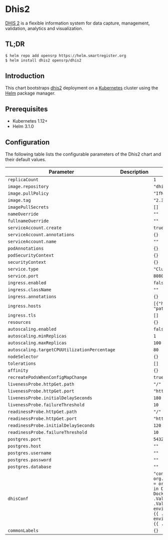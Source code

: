 

# Dhis2

[DHIS 2](https://github.com/dhis2/dhis2-core) is a flexible information system for data capture, management, validation, analytics and visualization.

## TL;DR

```bash
$ helm repo add opensrp https://helm.smartregister.org
$ helm install dhis2 opensrp/dhis2
```

## Introduction

This chart bootstraps  [dhis2](https://github.com/dhis2/dhis2-core) deployment on a [Kubernetes](http://kubernetes.io) cluster using the [Helm](https://helm.sh) package manager.

## Prerequisites

- Kubernetes 1.12+
- Helm 3.1.0

## Configuration

The following table lists the configurable parameters of the Dhis2 chart and their default values.

| Parameter                | Description             | Default        |
| ------------------------ | ----------------------- | -------------- |
| `replicaCount` |  | `1` |
| `image.repository` |  | `"dhis2/core"` |
| `image.pullPolicy` |  | `"IfNotPresent"` |
| `image.tag` |  | `"2.35.3"` |
| `imagePullSecrets` |  | `[]` |
| `nameOverride` |  | `""` |
| `fullnameOverride` |  | `""` |
| `serviceAccount.create` |  | `true` |
| `serviceAccount.annotations` |  | `{}` |
| `serviceAccount.name` |  | `""` |
| `podAnnotations` |  | `{}` |
| `podSecurityContext` |  | `{}` |
| `securityContext` |  | `{}` |
| `service.type` |  | `"ClusterIP"` |
| `service.port` |  | `8080` |
| `ingress.enabled` |  | `false` |
| `ingress.className` |  | `""` |
| `ingress.annotations` |  | `{}` |
| `ingress.hosts` |  | `[{"host": "chart-example.local", "paths": [{"path": "/", "pathType": "ImplementationSpecific"}]}]` |
| `ingress.tls` |  | `[]` |
| `resources` |  | `{}` |
| `autoscaling.enabled` |  | `false` |
| `autoscaling.minReplicas` |  | `1` |
| `autoscaling.maxReplicas` |  | `100` |
| `autoscaling.targetCPUUtilizationPercentage` |  | `80` |
| `nodeSelector` |  | `{}` |
| `tolerations` |  | `[]` |
| `affinity` |  | `{}` |
| `recreatePodsWhenConfigMapChange` |  | `true` |
| `livenessProbe.httpGet.path` |  | `"/"` |
| `livenessProbe.httpGet.port` |  | `"http"` |
| `livenessProbe.initialDelaySeconds` |  | `180` |
| `livenessProbe.failureThreshold` |  | `10` |
| `readinessProbe.httpGet.path` |  | `"/"` |
| `readinessProbe.httpGet.port` |  | `"http"` |
| `readinessProbe.initialDelaySeconds` |  | `120` |
| `readinessProbe.failureThreshold` |  | `10` |
| `postgres.port` |  | `5432` |
| `postgres.host` |  | `""` |
| `postgres.username` |  | `""` |
| `postgres.password` |  | `""` |
| `postgres.database` |  | `""` |
| `dhisConf` |  | `"connection.dialect = org.hibernate.dialect.PostgreSQLDialect\nconnection.driver_class = org.postgresql.Driver\n\n# \"db\" maps to service name defined in Docker Compose\n# \"dhis2\" maps to POSTGRES_DB defined in Docker Compose\nconnection.url = jdbc:postgresql://{{ .Values.postgres.host }}:{{ .Values.postgres.port }}/{{ .Values.postgres.database}}\n\n# maps to POSTGRES_USER environment variable in Docker Compose.\nconnection.username = {{ .Values.postgres.username }}\n\n# maps to POSTGRES_PASSWORD environment variable in Docker Compose.\nconnection.password =  {{ .Values.postgres.password }}\n"` |
| `commonLabels` |  | `{}` |  
